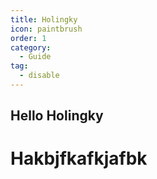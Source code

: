 ```yaml
---
title: Holingky
icon: paintbrush
order: 1
category:
  - Guide
tag:
  - disable
---
```


## Hello Holingky

# Hakbjfkafkjafbk